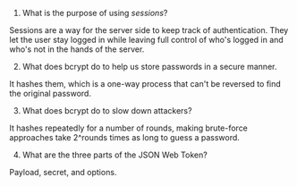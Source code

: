 <!-- Answers to the Short Answer Essay Questions go here -->

1. What is the purpose of using _sessions_?

Sessions are a way for the server side to keep track of authentication. They let the user stay logged in while leaving full control of who's logged in and who's not in the hands of the server.

2. What does bcrypt do to help us store passwords in a secure manner.

It hashes them, which is a one-way process that can't be reversed to find the original password.

3. What does bcrypt do to slow down attackers?

It hashes repeatedly for a number of rounds, making brute-force approaches take 2^rounds times as long to guess a password.

4. What are the three parts of the JSON Web Token?

Payload, secret, and options.